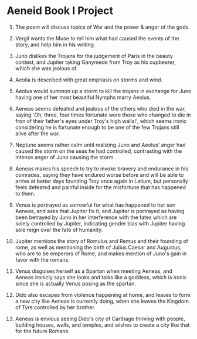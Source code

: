 # Aeneid Book I Project

1. The poem will discuss topics of War and the power & anger of the gods.

2. Vergil wants the Muse to tell him what had caused the events of the story, and help him in his writing.

3. Juno dislikes the Trojans for the judgement of Paris in the beauty contest, and Jupiter taking Ganymede from Troy as his cupbearer, which she was jealous of.

4. Aeolia is described with great emphasis on storms and wind.

5. Aeolus would summon up a storm to kill the trojans in exchange for Juno having one of her most beautiful Nymphs marry Aeolus.

6. Aeneas seems defeated and jealous of the others who died in the war, saying 'Oh, three, four times fortunate were those who changed to die in fron of their father's eyes under Troy's high walls!', which seems ironic considering he is fortunate enough to be one of the few Trojans still alive after the war.

7. Neptune seems rather calm until realizing Juno and Aeolus' anger had caused the storm on the seas he had controlled, contrasting with the intense anger of Juno causing the storm.

8. Aeneas makes his speech to try to invoke bravery and endurance in his comrades, saying they have endured worse before and will be able to arrive at better days founding Troy once again in Latium, but personally feels defeated and painful inside for the misfortune that has happened to them.

9. Venus is portrayed as sorrowful for what has happened to her son Aeneas, and asks that Jupiter fix it, and Jupiter is portrayed as having been betrayed by Juno in her interference with the fates which are solely controlled by Jupiter, indicating gender bias with Jupiter having sole reign over the fate of humanity.

10. Jupiter mentions the story of Romulus and Remus and their founding of rome, as well as mentioning the birth of Julius Caesar and Augustus, who are to be emperors of Rome, and makes mention of Juno's gain in favor with the romans.

11. Venus disguises herself as a Spartan when meeting Aeneas, and Aeneas ironicly says she looks and talks like a goddess, which is ironic since she is actually Venus posing as the spartan.

12. Dido also escapes from violence happening at home, and leaves to form a new city like Aeneas is currently doing, when she leaves the Kingdom of Tyre controlled by her brother.

13. Aeneas is envious seeing Dido's city of Carthage thriving with people, building houses, walls, and temples, and wishes to create a city like that for the future Romans.

